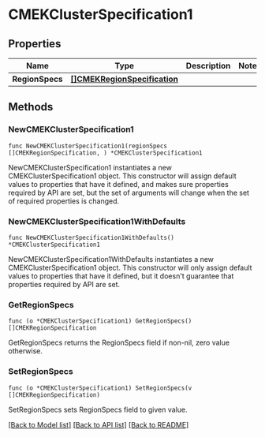 # CMEKClusterSpecification1

## Properties

Name | Type | Description | Notes
------------ | ------------- | ------------- | -------------
**RegionSpecs** | [**[]CMEKRegionSpecification**](CMEKRegionSpecification.md) |  | 

## Methods

### NewCMEKClusterSpecification1

`func NewCMEKClusterSpecification1(regionSpecs []CMEKRegionSpecification, ) *CMEKClusterSpecification1`

NewCMEKClusterSpecification1 instantiates a new CMEKClusterSpecification1 object.
This constructor will assign default values to properties that have it defined,
and makes sure properties required by API are set, but the set of arguments
will change when the set of required properties is changed.

### NewCMEKClusterSpecification1WithDefaults

`func NewCMEKClusterSpecification1WithDefaults() *CMEKClusterSpecification1`

NewCMEKClusterSpecification1WithDefaults instantiates a new CMEKClusterSpecification1 object.
This constructor will only assign default values to properties that have it defined,
but it doesn't guarantee that properties required by API are set.

### GetRegionSpecs

`func (o *CMEKClusterSpecification1) GetRegionSpecs() []CMEKRegionSpecification`

GetRegionSpecs returns the RegionSpecs field if non-nil, zero value otherwise.

### SetRegionSpecs

`func (o *CMEKClusterSpecification1) SetRegionSpecs(v []CMEKRegionSpecification)`

SetRegionSpecs sets RegionSpecs field to given value.


[[Back to Model list]](../README.md#documentation-for-models) [[Back to API list]](../README.md#documentation-for-api-endpoints) [[Back to README]](../README.md)


